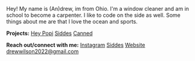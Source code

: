 Hey! My name is (An)drew, im from Ohio. I'm a window cleaner and am in school to become a carpenter. I like to code on the side as well. Some things about me are that I love the ocean and sports. 

**Projects:**
[Hey Popi](https://github.com/heypopi)
[Siddes](https://siddes.com)
[Canned](https://canned.cc)


**Reach out/connect with me:**
[Instagram](https://instagram.com/thetrudrewwilson)
[Siddes](https://siddes.com/x)
[Website](https://drewwilson.club)
drewwilson2022@gmail.com
